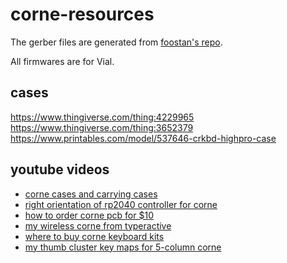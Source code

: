 # corne-resources

The gerber files are generated from [foostan's repo](https://github.com/foostan/crkbd).

All firmwares are for Vial.

## cases
https://www.thingiverse.com/thing:4229965
https://www.thingiverse.com/thing:3652379
https://www.printables.com/model/537646-crkbd-highpro-case

## youtube videos
- [corne cases and carrying cases](https://youtu.be/z3L2MuXbV0Q)
- [right orientation of rp2040 controller for corne](https://youtu.be/BFHQNhB7wN0)
- [how to order corne pcb for $10](https://youtu.be/HVvY7PJrh8Y)
- [my wireless corne from typeractive](https://youtu.be/lzAYu_pc2o0)
- [where to buy corne keyboard kits](https://youtu.be/cW_7lGCuRAs)
- [my thumb cluster key maps for 5-column corne](https://youtu.be/4UQyfeQmCCI)
